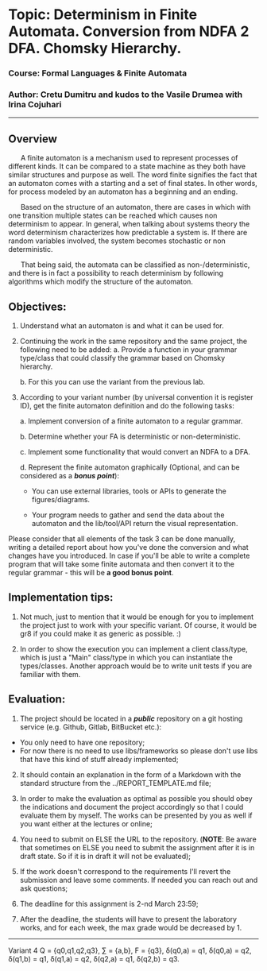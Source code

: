 # Topic: Determinism in Finite Automata. Conversion from NDFA 2 DFA. Chomsky Hierarchy.

### Course: Formal Languages & Finite Automata
### Author: Cretu Dumitru and kudos to the Vasile Drumea with Irina Cojuhari

----

## Overview
&ensp;&ensp;&ensp; A finite automaton is a mechanism used to represent processes of different kinds. It can be compared to a state machine as they both have similar structures and purpose as well. The word finite signifies the fact that an automaton comes with a starting and a set of final states. In other words, for process modeled by an automaton has a beginning and an ending.

&ensp;&ensp;&ensp; Based on the structure of an automaton, there are cases in which with one transition multiple states can be reached which causes non determinism to appear. In general, when talking about systems theory the word determinism characterizes how predictable a system is. If there are random variables involved, the system becomes stochastic or non deterministic.

&ensp;&ensp;&ensp; That being said, the automata can be classified as non-/deterministic, and there is in fact a possibility to reach determinism by following algorithms which modify the structure of the automaton.


## Objectives:
1. Understand what an automaton is and what it can be used for.

2. Continuing the work in the same repository and the same project, the following need to be added:
    a. Provide a function in your grammar type/class that could classify the grammar based on Chomsky hierarchy.

    b. For this you can use the variant from the previous lab.

3. According to your variant number (by universal convention it is register ID), get the finite automaton definition and do the following tasks:

    a. Implement conversion of a finite automaton to a regular grammar.

    b. Determine whether your FA is deterministic or non-deterministic.

    c. Implement some functionality that would convert an NDFA to a DFA.
    
    d. Represent the finite automaton graphically (Optional, and can be considered as a __*bonus point*__):
      
    - You can use external libraries, tools or APIs to generate the figures/diagrams.
        
    - Your program needs to gather and send the data about the automaton and the lib/tool/API return the visual representation.

Please consider that all elements of the task 3 can be done manually, writing a detailed report about how you've done the conversion and what changes have you introduced. In case if you'll be able to write a complete program that will take some finite automata and then convert it to the regular grammar - this will be **a good bonus point**.


## Implementation tips:

1. Not much, just to mention that it would be enough for you to implement the project just to work with your specific variant. Of course, it would be gr8 if you could make it as generic as possible. :)

2. In order to show the execution you can implement a client class/type, which is just a "Main" class/type in which you can instantiate the types/classes. Another approach would be to write unit tests if you are familiar with them.


## Evaluation:
1. The project should be located in a __*public*__ repository on a git hosting service (e.g. Github, Gitlab, BitBucket etc.):

  * You only need to have one repository;
  * For now there is no need to use libs/frameworks so please don't use libs that have this kind of stuff already implemented;

2. It should contain an explanation in the form of a Markdown with the standard structure from the ../REPORT_TEMPLATE.md file;

3. In order to make the evaluation as optimal as possible you should obey the indications and document the project accordingly so that I could evaluate them by myself. The works can be presented by you as well if you want either at the lectures or online;

4. You need to submit on ELSE the URL to the repository. (__NOTE__: Be aware that sometimes on ELSE you need to submit the assignment after it is in draft state. So if it is in draft it will not be evaluated);

5. If the work doesn't correspond to the requirements I'll revert the submission and leave some comments. If needed you can reach out and ask questions;

6. The deadline for this assignment is 2-nd March 23:59;

7. After the deadline, the students will have to present the laboratory works, and for each week, the max grade would be decreased by 1.

---

Variant 4
Q = {q0,q1,q2,q3},
∑ = {a,b},
F = {q3},
δ(q0,a) = q1,
δ(q0,a) = q2,
δ(q1,b) = q1,
δ(q1,a) = q2,
δ(q2,a) = q1,
δ(q2,b) = q3.